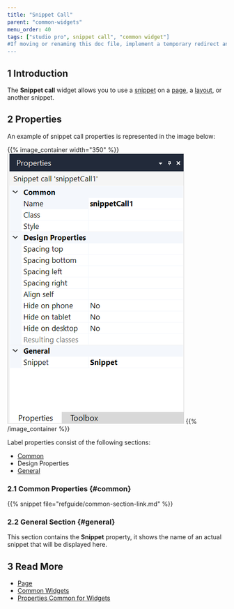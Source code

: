 ```yaml
---
title: "Snippet Call"
parent: "common-widgets"
menu_order: 40
tags: ["studio pro", snippet call", "common widget"]
#If moving or renaming this doc file, implement a temporary redirect and let the respective team know they should update the URL in the product. See Mapping to Products for more details.
---
```


## 1 Introduction

The **Snippet call** widget allows you to use a [snippet](snippet) on a [page](page), a [layout](layout), or another snippet.

## 2 Properties

An example of snippet call properties is represented in the image below:

{{% image_container width="350" %}}![Snippet Call Properties](attachments/common-widgets/snippet-call-properties.png)
{{% /image_container %}}

Label properties consist of the following sections:

* [Common](#common)
* Design Properties
* [General](#general)

### 2.1 Common Properties {#common}

{{% snippet file="refguide/common-section-link.md" %}}

### 2.2 General Section {#general}

This section contains the **Snippet** property, it shows the name of an actual snippet that will be displayed here.

## 3 Read More

* [Page](page)
* [Common Widgets](common-widgets)
* [Properties Common for Widgets](common-widget-properties)
